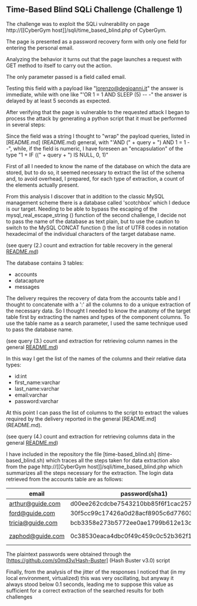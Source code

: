 ## Time-Based Blind SQLi Challenge (Challenge 1)

The challenge was to exploit the SQLi vulnerability on page http://[[CyberGym host]]/sqli/time_based_blind.php
of CyberGym.

The page is presented as a password recovery form with only one field for entering the personal email.

Analyzing the behavior it turns out that the page launches a request with GET method to itself to carry out the action.

The only parameter passed is a field called email.

Testing this field with a payload like "lorenzo@degioanni.it" the answer is immediate, while with one like "'OR 1 = 1 AND SLEEP (5) -- -" the answer is delayed by at least 5 seconds as expected.

After verifying that the page is vulnerable to the requested attack I began to process the attack by generating a python script that it must be performed in several steps:

Since the field was a string I thought to "wrap" the payload queries, listed in [README.md] (README.md)
general, with "'AND (" + query + ") AND 1 = 1 - -", while, if the field is numeric, I have foreseen an "encapsulation" of the type "1 + IF ((" + query + ") IS NULL, 0, 1)"

First of all I needed to know the name of the database on which the data are stored, but to do so, it seemed necessary to extract the list of the schema and, to avoid overhead, I prepared, for each type of extraction, a count of the elements actually present.

From this analysis I discover that in addition to the classic MySQL management scheme there is a database called 'scotchbox' which I deduce is our
target.
Needing to be able to bypass the escaping of the mysql_real_escape_string () function of the second challenge, I decide not to pass
the name of the database as text plain, but to use the caution to switch to the MySQL CONCAT function () the list of UTF8 codes in notation
hexadecimal of the individual characters of the target database name.

(see query (2.) count and extraction for table recovery in the general [README.md](README.md))

The database contains 3 tables:
- accounts
- datacapture
- messages

The delivery requires the recovery of data from the accounts table and I thought to concatenate with a ':' all the columns to do
a unique extraction of the necessary data.
So I thought I needed to know the anatomy of the target table first by extracting the names and types of the component columns.
To use the table name as a search parameter, I used the same technique used to pass the database name.

(see query (3.) count and extraction for retrieving column names in the general [README.md](README.md))

In this way I get the list of the names of the columns and their relative data types:
- id:int
- first_name:varchar
- last_name:varchar
- email:varchar
- password:varchar

At this point I can pass the list of columns to the script to extract the values ​​required by the delivery reported in the general [README.md] (README.md).

(see query (4.) count and extraction for retrieving columns data in the general [README.md](README.md))

I have included in the repository the file [time-based_blind.sh] (time-based_blind.sh) which traces all the steps taken for data extraction also from the page
http://[[CyberGym host]]/sqli/time_based_blind.php which summarizes all the steps necessary for the extraction.
The login data retrieved from the accounts table are as follows:

email            | password(sha1)                           | password in chiaro
-----------------|------------------------------------------|-------------------
arthur@guide.com | d00ee262cdcbe7543210bb85f6f1cac257b4e994 | Bathrobe
ford@guide.com   | 30f5cc99c17426a0d28acf8905c6d776039ad022 | Betelgeuse
tricia@guide.com | bcb3358e273b5772ee0ae1799b612e13cc726b04 | Trillian
zaphod@guide.com | 0c38530eaca4dbc0f49c459c0c52b362f14215c3 | Pan-GalacticGargleBlaster

The plaintext passwords were obtained through the [https://github.com/s0md3v/Hash-Buster] (Hash Buster v3.0) script

Finally, from the analysis of the jitter of the responses I noticed that (in my local environment, virtualized) this was very oscillating, but anyway
it always stood below 0.1 seconds, leading me to suppose this value as sufficient for a correct extraction of the searched results
for both challenges
